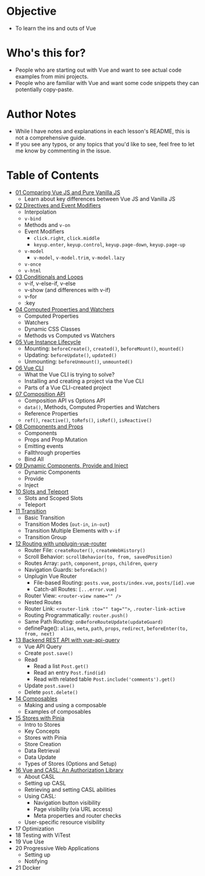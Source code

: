 # Objective
- To learn the ins and outs of Vue

# Who's this for?
- People who are starting out with Vue and want to see actual code examples from mini projects.
- People who are familiar with Vue and want some code snippets they can potentially copy-paste.

# Author Notes
- While I have notes and explanations in each lesson's README, this is not a comprehensive guide.
- If you see any typos, or any topics that you'd like to see, feel free to let me know by commenting in the issue.

# Table of Contents
- [01 Comparing Vue JS and Pure Vanilla JS](./01-vue-vs-vanilla-js/)
  - Learn about key differences between Vue JS and Vanilla JS
- [02 Directives and Event Modifiers](./02-directives/)
  - Interpolation
  - `v-bind`
  - Methods and `v-on`
  - Event Modifiers
    - `click.right`, `click.middle`
    - `keyup.enter`, `keyup.control`, `keyup.page-down`, `keyup.page-up`
  - `v-model`
    - `v-model`, `v-model.trim`, `v-model.lazy`
  - `v-once`
  - `v-html`
- [03 Conditionals and Loops](./03-conditionals-loops/)
  - v-if, v-else-if, v-else
  - v-show (and differences with v-if)
  - v-for
  - :key
- [04 Computed Properties and Watchers](./04-computed-watcher/)
  - Computed Properties
  - Watchers
  - Dynamic CSS Classes
  - Methods vs Computed vs Watchers
- [05 Vue Instance Lifecycle](./05-lifecycle/)
  - Mounting: `beforeCreate()`, `created()`, `beforeMount()`, `mounted()`
  - Updating: `beforeUpdate()`, `updated()`
  - Unmounting: `beforeUnmount()`, `unmounted()`
- [06 Vue CLI](./06-vue-cli/)
  - What the Vue CLI is trying to solve?
  - Installing and creating a project via the Vue CLI
  - Parts of a Vue CLI-created project
- [07 Composition API](./07-composition-api/)
  - Composition API vs Options API
  - `data()`, Methods, Computed Properties and Watchers
  - Reference Properties
  - `ref()`, `reactive()`, `toRefs()`, `isRef()`, `isReactive()`
- [08 Components and Props](./08-components-props/)
  - Components
  - Props and Prop Mutation
  - Emitting events
  - Fallthrough properties
  - Bind All
- [09 Dynamic Components, Provide and Inject](./09-provide-inject/)
  - Dynamic Components
  - Provide
  - Inject
- [10 Slots and Teleport](./10-slots-teleport/)
  - Slots and Scoped Slots
  - Teleport
- [11 Transition](./11-transition/)
  - Basic Transition
  - Transition Modes (`out-in`, `in-out`)
  - Transition Multiple Elements with `v-if`
  - Transition Group
- [12 Routing with unplugin-vue-router](./12-routing/)
  - Router File: `createRouter()`, `createWebHistory()`
  - Scroll Behavior: `scrollBehavior(to, from, savedPosition)`
  - Routes Array: `path`, `component`, `props`, `children`, `query`
  - Navigation Guards: `beforeEach()`
  - Unplugin Vue Router
    - File-based Routing: `posts.vue`, `posts/index.vue`, `posts/[id].vue`
    - Catch-all Routes: `[...error.vue]`
  - Router View: `<router-view name="" />`
  - Nested Routes
  - Router Link: `<router-link :to="" tag="">`, `.router-link-active`
  - Routing Programmatically: `router.push()`
  - Same Path Routing: `onBeforeRouteUpdate(updateGuard)`
  - definePage(): `alias`, `meta`, `path`, `props`, `redirect`, `beforeEnter(to, from, next)` 
- [13 Backend REST API with vue-api-query](./13-backend/)
  - Vue API Query
  - Create `post.save()`
  - Read
    - Read a list `Post.get()`
    - Read an entry `Post.find(id)`
    - Read with related table `Post.include('comments').get()`
  - Update `post.save()`
  - Delete `post.delete()`
- [14 Composables](./14-composables/)
  - Making and using a composable
  - Examples of composables
- [15 Stores with Pinia](./15-stores/)
  - Intro to Stores
  - Key Concepts
  - Stores with Pinia
  - Store Creation
  - Data Retrieval
  - Data Update
  - Types of Stores (Options and Setup)
- [16 Vue and CASL: An Authorization Library](./16-casl/)
  - About CASL
  - Setting up CASL
  - Retrieving and setting CASL abilities
  - Using CASL:
    - Navigation button visibility
    - Page visibility (via URL access)
    - Meta properties and router checks
  - User-specific resource visibility
- 17 Optimization
- 18 Testing with ViTest
- 19 Vue Use
- 20 Progressive Web Applications
  - Setting up
  - Notifying
- 21 Docker
